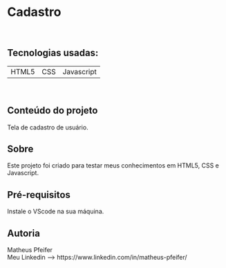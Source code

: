 <h1>Cadastro</h1>
<br>
<h2>Tecnologias usadas:</h2>
<table>
<td>HTML5</td>
<td>CSS</td>
<td>Javascript</td>
</table>
<br>
<h2>Conteúdo do projeto</h2>
Tela de cadastro de usuário.
<h2>Sobre</h2>
Este projeto foi criado para testar meus conhecimentos em HTML5, CSS e Javascript.
<br>
<h2>Pré-requisitos</h2>
Instale o VScode na sua máquina.
<h2>Autoria</h2>
Matheus Pfeifer<br>
Meu Linkedin --> https://www.linkedin.com/in/matheus-pfeifer/